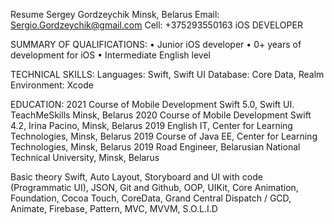 Resume
Sergey Gordzeychik
Minsk, Belarus
Email: Sergio.Gordzeychik@gmail.com
Cell: +375293550163
                                 iOS DEVELOPER                                                               

SUMMARY OF QUALIFICATIONS:
  • Junior iOS developer
  • 0+ years of development for iOS
  • Intermediate English level

TECHNICAL SKILLS:
Languages:      Swift, Swift UI
Database:      Core Data, Realm
Environment:    Xcode


EDUCATION:
2021 Course of Mobile Development Swift 5.0, Swift UI. TeachMeSkills Minsk, Belarus
2020 Course of Mobile Development Swift 4.2, Irina Pacino, Minsk, Belarus
2019 English IT, Center for Learning Technologies, Minsk, Belarus
2019 Course of Java EE, Center for Learning Technologies, Minsk, Belarus
2019 Road Engineer, Belarusian National Technical University, Minsk, Belarus

Basic theory Swift, Auto Layout, Storyboard and UI with code (Programmatic UI), JSON, Git and Github, OOP, UIKit, Core Animation, Foundation, Cocoa Touch, CoreData, Grand Central Dispatch / GCD, Animate, Firebase, Pattern, MVC, MVVM, S.O.L.I.D
